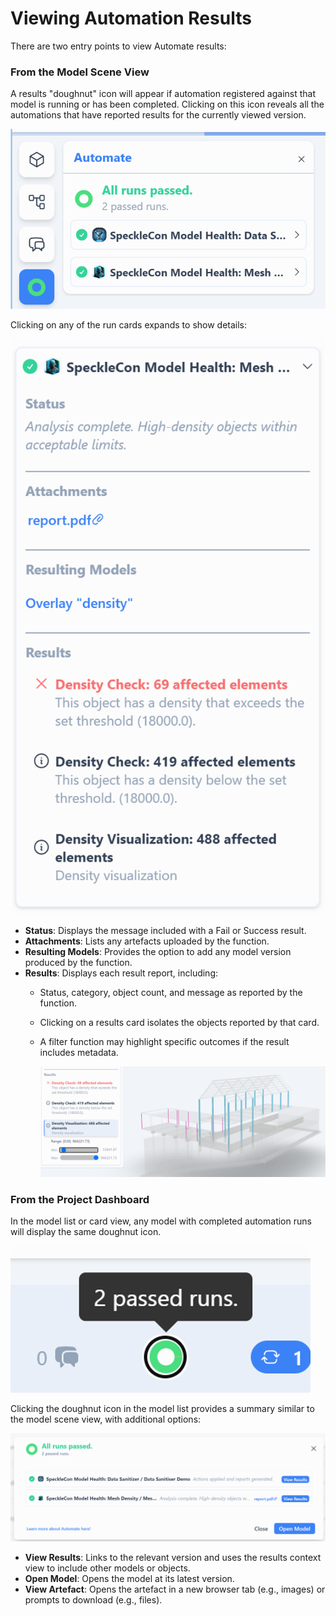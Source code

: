 # Viewing Automation Results

There are two entry points to view Automate results:

### From the Model Scene View

A results "doughnut" icon will appear if automation registered against that model is running or has been completed. Clicking on this icon reveals all the automations that have reported results for the currently viewed version.

![Automate results in model scene viewer](./img/scene-viewer-results.png)

Clicking on any of the run cards expands to show details:

![Automation run results card](./img/results-card.png)

- **Status**: Displays the message included with a Fail or Success result.  
- **Attachments**: Lists any artefacts uploaded by the function.  
- **Resulting Models**: Provides the option to add any model version produced by the function.  
- **Results**: Displays each result report, including:
  - Status, category, object count, and message as reported by the function.  
  - Clicking on a results card isolates the objects reported by that card.  
  - A filter function may highlight specific outcomes if the result includes metadata.

    ![result metadata view](./img/result-metadata.png)

### From the Project Dashboard

In the model list or card view, any model with completed automation runs will display the same doughnut icon.

![model-list-indicator](./img/passed-runs.png)

Clicking the doughnut icon in the model list provides a summary similar to the model scene view, with additional options:

![automation list showing all runs passed](./img/all-runs-passed.png)

- **View Results**: Links to the relevant version and uses the results context view to include other models or objects.  
- **Open Model**: Opens the model at its latest version.  
- **View Artefact**: Opens the artefact in a new browser tab (e.g., images) or prompts to download (e.g., files).  
